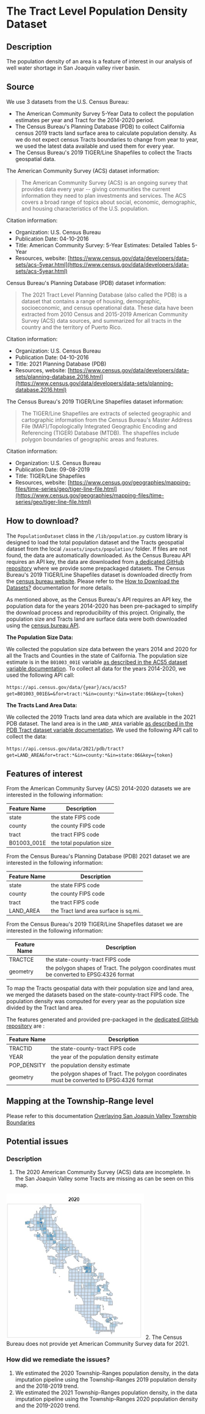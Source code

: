 # The Tract Level Population Density Dataset

## Description
The population density of an area is a feature of interest in our analysis of well water shortage in 
San Joaquin valley river basin. 

## Source
We use 3 datasets from the U.S. Census Bureau:
* The American Community Survey 5-Year Data to collect the population estimates per year and Tract for the 2014-2020 
period.
* The Census Bureau's Planning Database (PDB) to collect California census 2019 tracts land surface area to calculate 
population density. As we do not expect census Tracts boundaries to change from year to year, we used the latest data
available and used them for every year.
* The Census Bureau's 2019 TIGER/Line Shapefiles to collect the Tracts geospatial data.

The American Community Survey (ACS) dataset information:
> The American Community Survey (ACS) is an ongoing survey that provides data every year -- giving communities the 
> current information they need to plan investments and services. The ACS covers a broad range of topics about social, 
> economic, demographic, and housing characteristics of the U.S. population.

Citation information:
* Organization: U.S. Census Bureau
* Publication Date: 04-10-2016
* Title: American Community Survey: 5-Year Estimates: Detailed Tables 5-Year
* Resources, website: [https://www.census.gov/data/developers/data-sets/acs-5year.html](https://www.census.gov/data/developers/data-sets/acs-5year.html)

Census Bureau's Planning Database (PDB) dataset information:
> The 2021 Tract Level Planning Database (also called the PDB) is a dataset that contains a range of 
> housing, demographic, socioeconomic, and census operational data. These data have been extracted 
> from 2010 Census and 2015-2019 American Community Survey (ACS) data sources, and summarized for 
> all tracts in the country and the territory of Puerto Rico.

Citation information:
* Organization: U.S. Census Bureau
* Publication Date: 04-10-2016
* Title: 2021 Planning Database (PDB)
* Resources, website: [https://www.census.gov/data/developers/data-sets/planning-database.2016.html](https://www.census.gov/data/developers/data-sets/planning-database.2016.html)

The Census Bureau's 2019 TIGER/Line Shapefiles dataset information:
> The TIGER/Line Shapefiles are extracts of selected geographic and cartographic information from the
> Census Bureau's Master Address File (MAF)/Topologically Integrated Geographic Encoding and
> Referencing (TIGER) Database (MTDB). The shapefiles include polygon boundaries of geographic areas and features.

Citation information:
* Organization: U.S. Census Bureau
* Publication Date: 09-08-2019
* Title: TIGER/Line Shapefiles
* Resources, website: [https://www.census.gov/geographies/mapping-files/time-series/geo/tiger-line-file.html](https://www.census.gov/geographies/mapping-files/time-series/geo/tiger-line-file.html)

## How to download?
The `PopulationDataset` class in the `/lib/population.py` custom library is designed to load the total 
population dataset and the Tracts geospatial dataset from the local `/assets/inputs/population/` folder. If files 
are not found, the data are automatically downloaded. As the Census Bureau API requires an API key, the data are 
downloaded from [a dedicated GitHub repository](https://github.com/mlnrt/milestone2_waterwells_data) where we 
provide some prepackaged datasets. The Census Bureau's 2019 TIGER/Line Shapefiles dataset is downloaded directly
from the [census bureau website](https://www.census.gov/geographies/mapping-files/time-series/geo/tiger-line-file.html).
Please refer to the [How to Download the Datasets?](doc/assets/download.md) documentation for more details.

As mentioned above, as the Census Bureau's API requires an API key, the population data for the years 2014-2020 has been
pre-packaged to simplify the download process and reproducibility of this project. Originally, the population size and 
Tracts land are surface data were both downloaded using the 
[census bureau API](https://www.census.gov/data/developers.html). 

__The Population Size Data:__

We collected the population size data between the years 2014 and 2020 for all the Tracts and Counties in the state of 
California. The population size estimate is in the `B01003_001E` variable 
[as described in the ACS5 dataset variable documentation](https://api.census.gov/data/2020/acs/acs5/variables.html).
To collect all data for the years 2014-2020, we used the following API call:

`https://api.census.gov/data/{year}/acs/acs5?get=B01003_001E&=&for=tract:*&in=county:*&in=state:06&key={token}`

__The Tracts Land Area Data:__

We collected the 2019 Tracts land area data which are available in the 2021 PDB dataset. The land area is in the 
`LAND_AREA` variable 
[as described in the PDB Tract dataset variable documentation](https://api.census.gov/data/2021/pdb/tract/variables.html).
We used the following API call to collect the data:

`https://api.census.gov/data/2021/pdb/tract?get=LAND_AREA&for=tract:*&in=county:*&in=state:06&key={token}`

## Features of interest
From the American Community Survey (ACS) 2014-2020 datasets we are interested in the following information:

| Feature Name | Description               |
|--------------|---------------------------|
| state        | the state FIPS code       |
| county       | the county FIPS code      |
| tract        | the tract FIPS code       |
| B01003_001E  | the total population size |

From the Census Bureau's Planning Database (PDB) 2021 dataset we are interested in the following information:

| Feature Name | Description                           |
|--------------|---------------------------------------|
| state        | the state FIPS code                   |
| county       | the county FIPS code                  |
| tract        | the tract FIPS code                   |
| LAND_AREA    | the Tract land area surface is sq.mi. |

From the Census Bureau's 2019 TIGER/Line Shapefiles dataset we are interested in the following information:

| Feature Name | Description                                                                                |
|--------------|--------------------------------------------------------------------------------------------|
| TRACTCE      | the state-county-tract FIPS code                                                           |
| geometry     | the polygon shapes of Tract. The polygon coordinates must be converted to EPSG:4326 format |

To map the Tracts geospatial data with their population size and land area, we merged the datasets based on the 
state-county-tract FIPS code. The population density was computed for every year as the population size divided by the 
Tract land area.

The features generated and provided pre-packaged in the 
[dedicated GitHub repository](https://github.com/mlnrt/milestone2_waterwells_data) are :

| Feature Name | Description                                                                                |
|--------------|--------------------------------------------------------------------------------------------|
| TRACTID      | the state-county-tract FIPS code                                                           |
| YEAR         | the year of the population density estimate                                                |
| POP_DENSITY  | the population density estimate                                                            |
| geometry     | the polygon shapes of Tract. The polygon coordinates must be converted to EPSG:4326 format |

## Mapping at the Township-Range level
Please refer to this documentation [Overlaying San Joaquin Valley Township Boundaries](doc/etl/township_overlay.md)

## Potential issues
### Description
1. The 2020 American Community Survey (ACS) data are incomplete. In the San Joaquin Valley some Tracts are missing as
can be seen on this map.

!["Missing 2020 Tracts population data"](../images/2020_popupation_missing_data.jpg)
2. The Census Bureau does not provide yet American Community Survey data for 2021. 
### How did we remediate the issues?
1. We estimated the 2020 Township-Ranges population density, in the data imputation pipeline using the Township-Ranges
2019 population density and the 2018-2019 trend.
2. We estimated the 2021 Township-Ranges population density, in the data imputation pipeline using the Township-Ranges 
2020 population density and the 2019-2020 trend.

